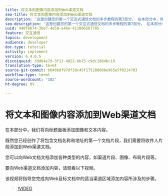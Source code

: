 ```yaml
---
title: 将文本和图像内容添加到Web渠道文档
seo-title: 将文本和图像内容添加到Web渠道文档
description: '这是创建您的第一个交互式通信文档的多步教程的第7部分。 在本部分中，我们将向标题面板添加图像和文本内容。 '
seo-description: '这是创建您的第一个交互式通信文档的多步教程的第7部分。 在本部分中，我们将向标题面板添加图像和文本内容。 '
uuid: 440f8b74-3be7-4e58-a46e-4110065b7705
feature: 交互通信
topics: development
audience: developer
doc-type: tutorial
activity: implement
version: 6.4,6.5
discoiquuid: 3dd64e7d-3f13-4022-bb75-c9dc1884bc19
translation-type: tm+mt
source-git-commit: b040bdf97df39c45f175288608e965e5f0214703
workflow-type: tm+mt
source-wordcount: '182'
ht-degree: 0%

---
```



# 将文本和图像内容添加到Web渠道文档

在本部分中，我们将向标题面板添加图像和文本内容。

既然您已经创作了将包含文档名称和地址的第一个文档片段，我们需要将收件人片段添加到Web渠道文档。

您可以向Web文档文档添加各种类型的内容，如渠道片段、图像、布局片段等。

要向Web渠道文档添加内容，请观看以下视频。

该视频将指导您完成向Web目标文档中的适当渠道区域添加内容所涉及的步骤。

>[!VIDEO](https://video.tv.adobe.com/v/22359/?quality=9&learn=on)


